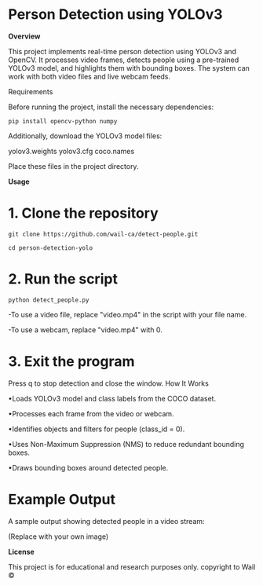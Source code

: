 # Person Detection using YOLOv3

**Overview**

This project implements real-time person detection using YOLOv3 and OpenCV. It processes video frames, detects people using a pre-trained YOLOv3 model, and highlights them with bounding boxes. The system can work with both video files and live webcam feeds.

Requirements

Before running the project, install the necessary dependencies:
```
pip install opencv-python numpy
```
Additionally, download the YOLOv3 model files:

yolov3.weights
yolov3.cfg
coco.names

Place these files in the project directory.

**Usage**

# 1. Clone the repository

```
git clone https://github.com/wail-ca/detect-people.git
```
```
cd person-detection-yolo
```
# 2. Run the script
```
python detect_people.py
```
-To use a video file, replace "video.mp4" in the script with your file name.

-To use a webcam, replace "video.mp4" with 0.

# 3. Exit the program
Press q to stop detection and close the window.
How It Works

•Loads YOLOv3 model and class labels from the COCO dataset.

•Processes each frame from the video or webcam.

•Identifies objects and filters for people (class_id = 0).

•Uses Non-Maximum Suppression (NMS) to reduce redundant bounding boxes.

•Draws bounding boxes around detected people.


# Example Output

A sample output showing detected people in a video stream:

 (Replace with your own image)

**License**

This project is for educational and research purposes only.
copyright to Wail ©
